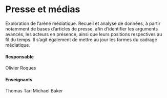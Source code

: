 # Presse et médias

Exploration de l’arène médiatique. Recueil et analyse de données, à partir notamment de bases d’articles de presse, afin d’identifier les arguments avancés, les acteurs en présence, ainsi que leurs positions respectives au fil du temps. Il s’agit également de mettre au jour les formes du cadrage médiatique.

#### Responsable
Olivier Roques

#### Enseignants
Thomas Tari
Michael Baker
